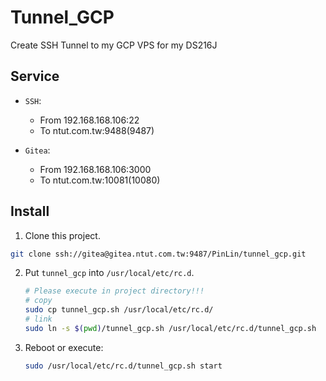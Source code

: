 # Tunnel_GCP

Create SSH Tunnel to my GCP VPS for my DS216J

## Service

+ `SSH`: 

  + From 192.168.168.106:22
  + To ntut.com.tw:9488(9487)

+ `Gitea`:

  + From 192.168.168.106:3000
  + To ntut.com.tw:10081(10080)

## Install

1. Clone this project.
  ```sh
  git clone ssh://gitea@gitea.ntut.com.tw:9487/PinLin/tunnel_gcp.git
  ```

2. Put `tunnel_gcp` into `/usr/local/etc/rc.d`.

   ```sh
   # Please execute in project directory!!!
   # copy
   sudo cp tunnel_gcp.sh /usr/local/etc/rc.d/
   # link
   sudo ln -s $(pwd)/tunnel_gcp.sh /usr/local/etc/rc.d/tunnel_gcp.sh
   ```

3. Reboot or execute:

   ```sh
   sudo /usr/local/etc/rc.d/tunnel_gcp.sh start
   ```
